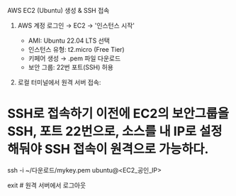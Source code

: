 AWS EC2 (Ubuntu) 생성 & SSH 접속

1) AWS 계정 로그인 → EC2 → '인스턴스 시작'
   - AMI: Ubuntu 22.04 LTS 선택
   - 인스턴스 유형: t2.micro (Free Tier)
   - 키페어 생성 → .pem 파일 다운로드
   - 보안 그룹: 22번 포트(SSH) 허용

2) 로컬 터미널에서 원격 서버 접속:
# SSH로 접속하기 이전에 EC2의 보안그룹을 SSH, 포트 22번으로, 소스를 내 IP로 설정해둬야 SSH 접속이 원격으로 가능하다.
ssh -i ~/다운로드/mykey.pem ubuntu@<EC2_공인_IP>

exit # 원격 서버에서 로그아웃